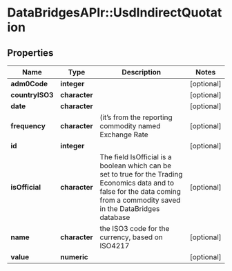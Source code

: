 # DataBridgesAPIr::UsdIndirectQuotation


## Properties
Name | Type | Description | Notes
------------ | ------------- | ------------- | -------------
**adm0Code** | **integer** |  | [optional] 
**countryISO3** | **character** |  | [optional] 
**date** | **character** |  | [optional] 
**frequency** | **character** | (it’s from the reporting commodity named Exchange Rate | [optional] 
**id** | **integer** |  | [optional] 
**isOfficial** | **character** | The field IsOfficial is a boolean which can be set to true for the Trading Economics data and to false for the data coming from a commodity saved in the DataBridges database | [optional] 
**name** | **character** | the ISO3 code for the currency, based on ISO4217 | [optional] 
**value** | **numeric** |  | [optional] 


